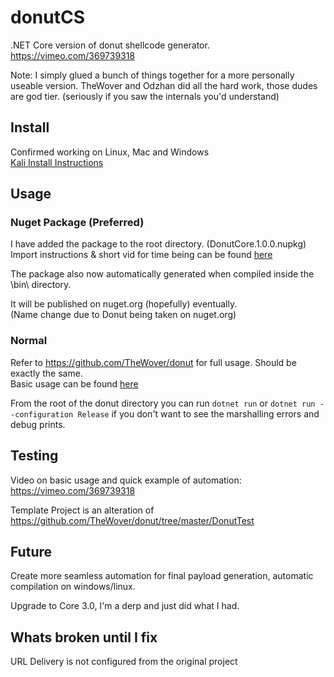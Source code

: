 # donutCS

.NET Core version of donut shellcode generator.  
https://vimeo.com/369739318  

Note: I simply glued a bunch of things together for a more personally useable version. TheWover and Odzhan did all the hard work, those dudes are god tier. (seriously if you saw the internals you'd understand)

## Install
Confirmed working on Linux, Mac and Windows  
[Kali Install Instructions](./docs/Install.md) 

## Usage

### Nuget Package (Preferred)
I have added the package to the root directory. (DonutCore.1.0.0.nupkg)  
Import instructions & short vid for time being can be found [here](./docs/Nuget.md)  

The package also now automatically generated when compiled inside the \bin\ directory.

It will be published on nuget.org (hopefully) eventually.  
(Name change due to Donut being taken on nuget.org)  

### Normal
Refer to https://github.com/TheWover/donut for full usage. Should be exactly the same.    
Basic usage can be found [here](./docs/KaliUse.md)  

From the root of the donut directory you can run ```dotnet run``` or ```dotnet run --configuration Release``` if you don't want to see the marshalling errors and debug prints.  

## Testing
Video on basic usage and quick example of automation: https://vimeo.com/369739318  

Template Project is an alteration of https://github.com/TheWover/donut/tree/master/DonutTest    

## Future
Create more seamless automation for final payload generation, automatic compilation on windows/linux.  
  
Upgrade to Core 3.0, I'm a derp and just did what I had.

## Whats broken until I fix
URL Delivery is not configured from the original project  
